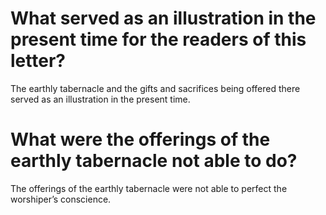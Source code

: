 # What served as an illustration in the present time for the readers of this letter?

The earthly tabernacle and the gifts and sacrifices being offered there served as an illustration in the present time.

# What were the offerings of the earthly tabernacle not able to do?

The offerings of the earthly tabernacle were not able to perfect the worshiper’s conscience.
